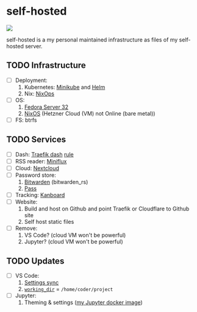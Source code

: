 # self-hosted
![](https://img.shields.io/website?down_color=red&up_color=green&url=https%3A%2F%2Fwhoami.estysdesu.com)

self-hosted is a my personal maintained infrastructure as files of my self-hosted server.

## TODO Infrastructure
- [ ] Deployment: 
  1. Kubernetes: [Minikube](https://kubernetes.io/docs/tasks/configure-pod-container/translate-compose-kubernetes/) and [Helm](https://helm.sh/)
  1. Nix: [NixOps](https://nixos.org/nixops/manual/)
- [ ] OS: 
  1. [Fedora Server 32](https://getfedora.org/en/server/download/)
  1. [NixOS](https://nixos.wiki/wiki/Install_NixOS_on_Hetzner_Online) (Hetzner Cloud (VM) not Online (bare metal))
- [ ] FS: btrfs

## TODO Services
- [ ] Dash: [Traefik dash](https://docs.traefik.io/operations/dashboard/) [rule](https://docs.traefik.io/v2.2/operations/dashboard/#dashboard-router-rule)
- [ ] RSS reader: [Miniflux](https://github.com/miniflux/miniflux)
- [ ] Cloud: [Nextcloud](https://blog.ssdnodes.com/blog/self-hosting-nextcloud/#Why_is_selfhosting_Nextcloud_a_good_idea_13)
- [ ] Password store: 
  1. [Bitwarden](https://selfhostedhome.com/self-host-password-management-bitwarden/) (bitwarden_rs)
  1. [Pass](https://www.passwordstore.org/)
- [ ] Tracking: [Kanboard](https://github.com/kanboard/kanboard)
- [ ] Website: 
  1. Build and host on Github and point Traefik or Cloudflare to Github site
  1. Self host static files
- [ ] Remove: 
  1. VS Code? (cloud VM won't be powerful)
  1. Jupyter? (cloud VM won't be powerful)

## TODO Updates
- [ ] VS Code:	
  1. [Settings sync](https://github.com/cdr/code-server/issues/148)	
  1. [`working_dir`](https://docs.docker.com/compose/compose-file/#domainname-hostname-ipc-mac_address-privileged-read_only-shm_size-stdin_open-tty-user-working_dir) = `/home/coder/project`	
- [ ] Jupyter:
  1. Theming & settings ([my Jupyter docker image](https://github.com/estysdesu/jupyter-stack))
